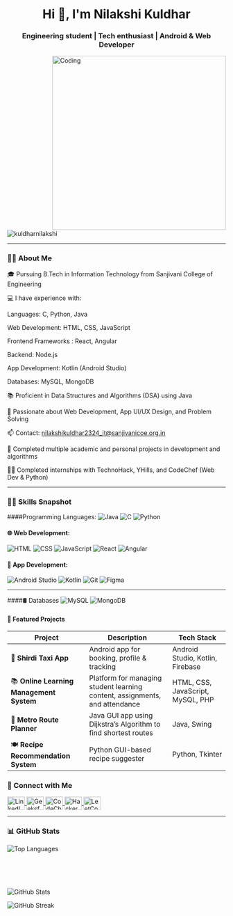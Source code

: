 <h1 align="center">Hi 👋, I'm Nilakshi Kuldhar</h1>
<h3 align="center">Engineering student | Tech enthusiast | Android & Web Developer</h3>

<img align="right" alt="Coding" width="400" src="https://user-images.githubusercontent.com/81975567/213871187-5f4af020-4be1-4f17-baa2-0a0b3e2909c2.gif" />

<p align="left">
  <img src="https://komarev.com/ghpvc/?username=kuldharnilakshi&label=Profile%20views&color=0e75b6&style=flat" alt="kuldharnilakshi" />
</p>

---

### 👩‍🎓 About Me

🎓 Pursuing B.Tech in Information Technology from Sanjivani College of Engineering

💻 I have experience with:

Languages: C, Python, Java

Web Development: HTML, CSS, JavaScript

Frontend Frameworks : React, Angular

Backend: Node.js 

App Development: Kotlin (Android Studio)

Databases: MySQL, MongoDB

📚 Proficient in Data Structures and Algorithms (DSA) using Java

💬 Passionate about Web Development, App UI/UX Design, and Problem Solving

📫 Contact: nilakshikuldhar2324_it@sanjivanicoe.org.in

🧠 Completed multiple academic and personal projects in development and algorithms

👩‍💻 Completed internships with TechnoHack, YHills, and CodeChef (Web Dev & Python)



---

### 🧑‍💻 Skills Snapshot

####Programming Languages:
![Java](https://img.shields.io/badge/Java-007396?style=flat-square&logo=java&logoColor=white)
![C](https://img.shields.io/badge/C-00599C?style=flat-square&logo=c&logoColor=white)
![Python](https://img.shields.io/badge/Python-3776AB?style=flat-square&logo=python&logoColor=white)

#### 🌐 Web Development:
![HTML](https://img.shields.io/badge/HTML5-E34F26?style=flat-square&logo=html5&logoColor=white)
![CSS](https://img.shields.io/badge/CSS3-1572B6?style=flat-square&logo=css3&logoColor=white)
![JavaScript](https://img.shields.io/badge/JavaScript-F7DF1E?style=flat-square&logo=javascript&logoColor=black)
![React](https://img.shields.io/badge/React-20232A?style=flat-square&logo=react&logoColor=61DAFB)
![Angular](https://img.shields.io/badge/Angular-DD0031?style=flat-square&logo=angular&logoColor=white)

#### 📱 App Development:
![Android Studio](https://img.shields.io/badge/Android%20Studio-3DDC84?style=flat-square&logo=android-studio&logoColor=white)
![Kotlin](https://img.shields.io/badge/Kotlin-0095D5?style=flat-square&logo=kotlin&logoColor=white)
![Git](https://img.shields.io/badge/Git-F05032?style=flat-square&logo=git&logoColor=white)
![Figma](https://img.shields.io/badge/Figma-F24E1E?style=flat-square&logo=figma&logoColor=white)

---
####🛢️ Databases
![MySQL](https://img.shields.io/badge/MySQL-4479A1?style=flat-square&logo=mysql&logoColor=white)
![MongoDB](https://img.shields.io/badge/MongoDB-4EA94B?style=flat-square&logo=mongodb&logoColor=white)

#### 📱 Featured Projects

| Project | Description | Tech Stack |
|--------|-------------|------------|
| 🚖 **Shirdi Taxi App** | Android app for booking, profile & tracking | Android Studio, Kotlin, Firebase |
| 📚 **Online Learning Management System** | Platform for managing student learning content, assignments, and attendance | HTML, CSS, JavaScript, MySQL, PHP |
| 🚆 **Metro Route Planner** | Java GUI app using Dijkstra’s Algorithm to find shortest routes | Java, Swing |
| 🍽️ **Recipe Recommendation System** | Python GUI-based recipe suggester | Python, Tkinter |


### 🤝 Connect with Me

<p align="left">
  <a href="https://www.linkedin.com/in/nilakshi-kuldhar2192005" target="_blank">
    <img align="center" src="https://raw.githubusercontent.com/rahuldkjain/github-profile-readme-generator/master/src/images/icons/Social/linked-in-alt.svg" alt="LinkedIn" height="30" width="40" />
  </a>
  <a href="https://www.geeksforgeeks.org/user/kuldharn7w91/" target="_blank">
    <img align="center" src="https://raw.githubusercontent.com/rahuldkjain/github-profile-readme-generator/master/src/images/icons/Social/geeks-for-geeks.svg" alt="GeeksforGeeks" height="30" width="40" />
  </a>
  <a href="https://www.codechef.com/users/kuldharnilaksh" target="_blank">
    <img align="center" src="https://cdn.jsdelivr.net/npm/simple-icons@3.1.0/icons/codechef.svg" alt="CodeChef" height="30" width="40" />
  </a>
  <a href="https://www.hackerrank.com/profile/kuldharnilakshi" target="_blank">
    <img align="center" src="https://cdn.jsdelivr.net/npm/simple-icons@v3/icons/hackerrank.svg" alt="HackerRank" height="30" width="40" />
  </a>
  <a href="https://leetcode.com/u/Nilakshi21/" target="_blank">
    <img align="center" src="https://cdn.jsdelivr.net/npm/simple-icons@v3/icons/leetcode.svg" alt="LeetCode" height="30" width="40" />
  </a>
</p>


---

### 📊 GitHub Stats

<p>
  <img align="left" src="https://github-readme-stats.vercel.app/api/top-langs?username=kuldharnilakshi&show_icons=true&locale=en&layout=compact" alt="Top Languages" />
</p>
<br/><br/><br/><br/><br/>

<p>
  <img align="center" src="https://github-readme-stats.vercel.app/api?username=kuldharnilakshi&show_icons=true&locale=en" alt="GitHub Stats" />
</p>

<p>
  <img align="center" src="https://github-readme-streak-stats.herokuapp.com/?user=kuldharnilakshi" alt="GitHub Streak" />
</p>
